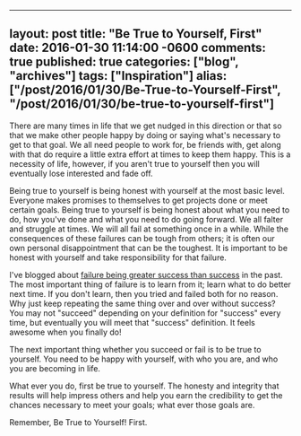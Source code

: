   ---
  layout: post
  title: "Be True to Yourself, First"
  date: 2016-01-30 11:14:00 -0600
  comments: true
  published: true
  categories: ["blog", "archives"]
  tags: ["Inspiration"]
  alias: ["/post/2016/01/30/Be-True-to-Yourself-First", "/post/2016/01/30/be-true-to-yourself-first"]
  ---
<!-- more -->
<p>There are many times in life that we get nudged in this direction or that so that we make other people happy by doing or saying what's necessary to get to that goal. We all need people to work for, be friends with, get along with that do require a little extra effort at times to keep them happy. This is a necessity of life, however, if you aren't true to yourself then you will eventually lose interested and fade off.</p>
<p>Being true to yourself is being honest with yourself at the most basic level. Everyone makes promises to themselves to get projects done or meet certain goals. Being true to yourself is being honest about what you need to do, how you've done and what you need to do going forward. We all falter and struggle at times. We will all fail at something once in a while. While the consequences of these failures can be tough from others; it is often our own personal disappointment that can be the toughest. It is important to be honest with yourself and take responsibility for that failure.</p>
<p>I've blogged about <a href="http://pietschsoft.com/post/2013/09/08/Failure-Is-Greater-Success-Than-Success">failure being greater success than success</a> in the past. The most important thing of failure is to learn from it; learn what to do better next time. If you don't learn, then you tried and failed both for no reason. Why just keep repeating the same thing over and over without success? You may not "succeed" depending on your definition for "success" every time, but eventually you will meet that "success" definition. It feels awesome when you finally do!</p>
<p>The next important thing whether you succeed or fail is to be true to yourself. You need to be happy with yourself, with who you are, and who you are becoming in life.</p>
<p>What ever you do, first be true to yourself. The honesty and integrity that results will help impress others and help you earn the credibility to get the chances necessary to meet your goals; what ever those goals are.</p>
<p>Remember, Be True to Yourself! First.</p>

